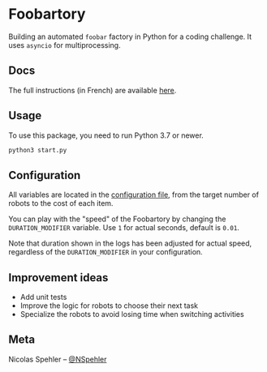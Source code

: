 # Foobartory

Building an automated `foobar` factory in Python for a coding challenge. It uses `asyncio` for multiprocessing.

## Docs

The full instructions (in French) are available [here](docs/instructions).

## Usage

To use this package, you need to run Python 3.7 or newer.

```sh
python3 start.py
```

## Configuration

All variables are located in the [configuration file](foobartory/config.py), from the target number of robots to the cost of each item.

You can play with the "speed" of the Foobartory by changing the `DURATION_MODIFIER` variable. Use `1` for actual seconds, default is `0.01`.

Note that duration shown in the logs has been adjusted for actual speed, regardless of the `DURATION_MODIFIER` in your configuration.

## Improvement ideas

- Add unit tests
- Improve the logic for robots to choose their next task
- Specialize the robots to avoid losing time when switching activities

## Meta

Nicolas Spehler – [@NSpehler](https://twitter.com/NSpehler)
